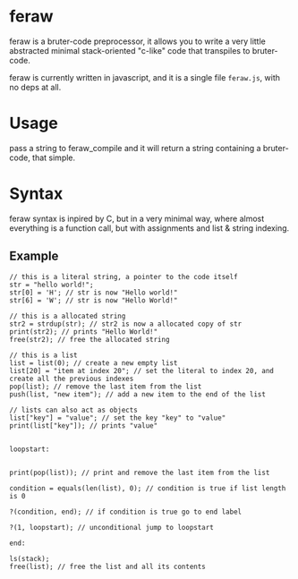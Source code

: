 # feraw

  feraw is a bruter-code preprocessor, it allows you to write a very little abstracted minimal stack-oriented "c-like" code that transpiles to bruter-code.

  feraw is currently written in javascript, and it is a single file `feraw.js`, with no deps at all.

# Usage

  pass a string to feraw_compile and it will return a string containing a bruter-code, that simple.

# Syntax

  feraw syntax is inpired by C, but in a very minimal way, where almost everything is a function call, but with assignments and list & string indexing.

## Example

```
// this is a literal string, a pointer to the code itself
str = "hello world!";
str[0] = 'H'; // str is now "Hello world!"
str[6] = 'W'; // str is now "Hello World!"

// this is a allocated string
str2 = strdup(str); // str2 is now a allocated copy of str
print(str2); // prints "Hello World!"
free(str2); // free the allocated string

// this is a list
list = list(0); // create a new empty list
list[20] = "item at index 20"; // set the literal to index 20, and create all the previous indexes
pop(list); // remove the last item from the list
push(list, "new item"); // add a new item to the end of the list

// lists can also act as objects
list["key"] = "value"; // set the key "key" to "value"
print(list["key"]); // prints "value"


loopstart:


print(pop(list)); // print and remove the last item from the list

condition = equals(len(list), 0); // condition is true if list length is 0

?(condition, end); // if condition is true go to end label

?(1, loopstart); // unconditional jump to loopstart

end:

ls(stack);
free(list); // free the list and all its contents
```
